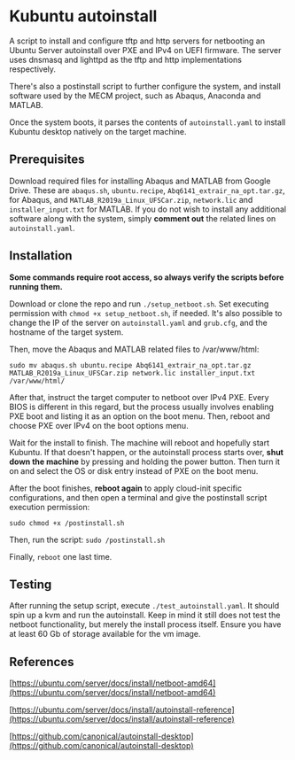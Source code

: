 # Kubuntu autoinstall

A script to install and configure tftp and http servers for netbooting an Ubuntu Server autoinstall over PXE and IPv4 on UEFI firmware.
The server uses dnsmasq and lighttpd as the tftp and http implementations respectively.

There's also a postinstall script to further configure the system, and install software used by the MECM project, such as Abaqus, Anaconda and MATLAB.

Once the system boots, it parses the contents of `autoinstall.yaml` to install Kubuntu desktop natively on the target machine.

## Prerequisites
Download required files for installing Abaqus and MATLAB from Google Drive. These are `abaqus.sh`, `ubuntu.recipe`, `Abq6141_extrair_na_opt.tar.gz`, for Abaqus, and `MATLAB_R2019a_Linux_UFSCar.zip`, `network.lic` and `installer_input.txt` for MATLAB. If you do not wish to install any additional software along with the system, simply **comment out** the related lines on `autoinstall.yaml`.

## Installation
**Some commands require root access, so always verify the scripts before running them.**

Download or clone the repo and run `./setup_netboot.sh`. Set executing permission with `chmod +x setup_netboot.sh`, if needed.
It's also possible to change the IP of the server on `autoinstall.yaml` and `grub.cfg`, and the hostname of the target system.

Then, move the Abaqus and MATLAB related files to /var/www/html:

`sudo mv abaqus.sh ubuntu.recipe Abq6141_extrair_na_opt.tar.gz MATLAB_R2019a_Linux_UFSCar.zip network.lic installer_input.txt /var/www/html/`

After that, instruct the target computer to netboot over IPv4 PXE. Every BIOS is different in this regard, but the process usually involves enabling PXE boot and listing it as an option on the boot menu. Then, reboot and choose PXE over IPv4 on the boot options menu.

Wait for the install to finish. The machine will reboot and hopefully start Kubuntu. If that doesn't happen, or the autoinstall process starts over, **shut down the machine** by pressing and holding the power button. Then turn it on and select the OS or disk entry instead of PXE on the boot menu.

After the boot finishes, **reboot again** to apply cloud-init specific configurations, and then open a terminal and give the postinstall script execution permission:

`sudo chmod +x /postinstall.sh`

Then, run the script:
`sudo /postinstall.sh`

Finally, `reboot` one last time.

## Testing
After running the setup script, execute `./test_autoinstall.yaml`. It should spin up a kvm and run the autoinstall. Keep in mind it still does not test the netboot functionality, but merely the install process itself. Ensure you have at least 60 Gb of storage available for the vm image.

## References
[https://ubuntu.com/server/docs/install/netboot-amd64](https://ubuntu.com/server/docs/install/netboot-amd64)

[https://ubuntu.com/server/docs/install/autoinstall-reference](https://ubuntu.com/server/docs/install/autoinstall-reference)

[https://github.com/canonical/autoinstall-desktop](https://github.com/canonical/autoinstall-desktop)
